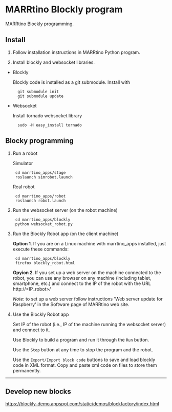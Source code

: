 # MARRtino Blockly program #

MARRtino Blockly programming.

## Install ##

1. Follow installation instructions in MARRtino Python program.

2. Install blockly and websocket libraries.

* Blockly

    Blockly code is installed as a git submodule. Install with

        git submodule init
        git submodule update

    

* Websocket 

    Install tornado websocket library  

        sudo -H easy_install tornado


## Blocky programming ##


1. Run a robot

    Simulator

        cd marrtino_apps/stage
        roslaunch simrobot.launch


    Real robot

        cd marrtino_apps/robot
        roslaunch robot.launch 

    

2. Run the websocket server (on the robot machine)

        cd marrtino_apps/blockly
        python websocket_robot.py

    

3. Run the Blockly Robot app (on the client machine)

    **Option 1**. If you are on a Linux machine with marrtino_apps installed, just execute these commands:

        cd marrtino_apps/blockly
        firefox blockly_robot.html

    **Opyion 2**. If you set up a web server on the machine connected to the robot, you can use any browser on any machine (including tablet, smartphone, etc.) and connect to the IP of the robot with the URL 
        http://<IP_robot>/

    _Note_: to set up a web server follow instructions 'Web server update for Raspberry' in the Software page of MARRtino web site.


4. Use the Blockly Robot app

    Set IP of the robot (i.e., IP of the machine running the websocket server) and connect to it.

    Use Blockly to build a program and run it through the ```Run``` button.

    Use the ```Stop``` button at any time to stop the program and the robot.

    Use the ```Export/Import block code``` buttons to save and load blockly code in XML format. Copy and paste xml code on files to store them permanently.

----

## Develop new blocks ##

https://blockly-demo.appspot.com/static/demos/blockfactory/index.html




